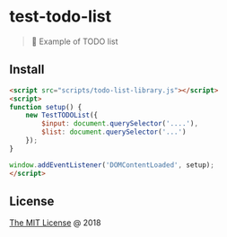 # test-todo-list

> :ledger: Example of TODO list

## Install

```html
<script src="scripts/todo-list-library.js"></script>
<script>
function setup() {
    new TestTODOList({
        $input: document.querySelector('....'),
        $list: document.querySelector('...')
    });
}

window.addEventListener('DOMContentLoaded', setup);
</script>
```

## License

[The MIT License](http://piecioshka.mit-license.org) @ 2018
